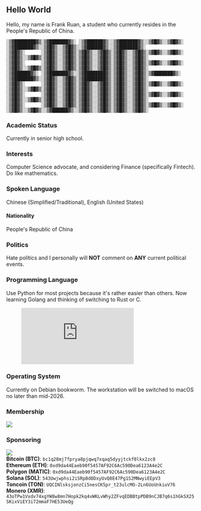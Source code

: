 ## Hello World
Hello, my name is Frank Ruan, a student who currently resides in the People's Republic of China.
```
░▒▓████████▓▒░▒▓███████▓▒░ ░▒▓██████▓▒░░▒▓███████▓▒░░▒▓█▓▒░░▒▓█▓▒░      ░▒▓███████▓▒░░▒▓█▓▒░░▒▓█▓▒░░▒▓██████▓▒░░▒▓███████▓▒░
░▒▓█▓▒░      ░▒▓█▓▒░░▒▓█▓▒░▒▓█▓▒░░▒▓█▓▒░▒▓█▓▒░░▒▓█▓▒░▒▓█▓▒░░▒▓█▓▒░      ░▒▓█▓▒░░▒▓█▓▒░▒▓█▓▒░░▒▓█▓▒░▒▓█▓▒░░▒▓█▓▒░▒▓█▓▒░░▒▓█▓▒░
░▒▓█▓▒░      ░▒▓█▓▒░░▒▓█▓▒░▒▓█▓▒░░▒▓█▓▒░▒▓█▓▒░░▒▓█▓▒░▒▓█▓▒░░▒▓█▓▒░      ░▒▓█▓▒░░▒▓█▓▒░▒▓█▓▒░░▒▓█▓▒░▒▓█▓▒░░▒▓█▓▒░▒▓█▓▒░░▒▓█▓▒░
░▒▓██████▓▒░ ░▒▓███████▓▒░░▒▓████████▓▒░▒▓█▓▒░░▒▓█▓▒░▒▓███████▓▒░       ░▒▓███████▓▒░░▒▓█▓▒░░▒▓█▓▒░▒▓████████▓▒░▒▓█▓▒░░▒▓█▓▒░
░▒▓█▓▒░      ░▒▓█▓▒░░▒▓█▓▒░▒▓█▓▒░░▒▓█▓▒░▒▓█▓▒░░▒▓█▓▒░▒▓█▓▒░░▒▓█▓▒░      ░▒▓█▓▒░░▒▓█▓▒░▒▓█▓▒░░▒▓█▓▒░▒▓█▓▒░░▒▓█▓▒░▒▓█▓▒░░▒▓█▓▒░
░▒▓█▓▒░      ░▒▓█▓▒░░▒▓█▓▒░▒▓█▓▒░░▒▓█▓▒░▒▓█▓▒░░▒▓█▓▒░▒▓█▓▒░░▒▓█▓▒░      ░▒▓█▓▒░░▒▓█▓▒░▒▓█▓▒░░▒▓█▓▒░▒▓█▓▒░░▒▓█▓▒░▒▓█▓▒░░▒▓█▓▒░
░▒▓█▓▒░      ░▒▓█▓▒░░▒▓█▓▒░▒▓█▓▒░░▒▓█▓▒░▒▓█▓▒░░▒▓█▓▒░▒▓█▓▒░░▒▓█▓▒░      ░▒▓█▓▒░░▒▓█▓▒░░▒▓██████▓▒░░▒▓█▓▒░░▒▓█▓▒░▒▓█▓▒░░▒▓█▓▒░
```
### Academic Status
Currently in senior high school.
### Interests
Computer Science advocate, and considering Finance (specifically Fintech). Do like mathematics. 
### Spoken Language
Chinese (Simplified/Traditional), English (United States)
#### Nationality
People's Republic of China
### Politics
Hate politics and I personally will **NOT** comment on **ANY** current political events.
### Programming Language
Use Python for most projects because it's rather easier than others. Now learning Golang and thinking of switching to Rust or C.

<figure><embed src="https://wakatime.com/share/@018e036c-290f-44de-b9fb-fd91bfe67f96/c57e95fe-9382-4de0-a568-2c9d446aacd6.svg"></embed></figure>

### Operating System
Currently on Debian bookworm. The workstation will be switched to macOS no later than mid-2026.
### Membership
![](https://static.fsf.org/nosvn/associate/crm/5939861.png)
### Sponsoring
<a href="https://patreon.com/FrankRuan"><img src="https://static.frank-ruan.com/picgo/2024/04/99d77aa15655a475544fd91d4b2bfed741adcfc342ceb910bb8b4a8a40e2c1d7.svg" /></a>
<br/>
**Bitcoin (BTC)**: `bc1q28mj7fprya8pjqwq7xqaq5dyyjtckf0lkx2zc8`<br/>
**Ethereum (ETH)**: `0xd9da44Eaeb90f5457AF92C6Ac590Dea6123A4e2C`<br/>
**Polygon (MATIC)**: `0xd9da44Eaeb90f5457AF92C6Ac590Dea6123A4e2C`<br/>
**Solana (SOL)**: `543Uwjwphsi2iSRp8d8DxyUvQ8E47Pg1S2MNwyiEEpV3`<br/>
**Toncoin (TON)**: `UQCINlsksjonzCi5nesCK5pr_t23ulcMO-2Ln6UoUnkiuV76`<br/>
**Monero (XMR)**: `43oTPw1Vxdv74xgYW8w8mn7Hopk2kq4vWKLvWhy2ZFvqEDBBtpPDB9nCJB7q6s1hGkSX25SKixViEY3i72mmaF7HE53UeQg`
